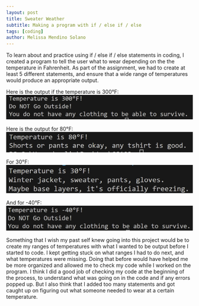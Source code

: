 ```yaml
---
layout: post
title: Sweater Weather
subtitle: Making a program with if / else if / else
tags: [coding]
author: Melissa Mendino Solano
---
```


To learn about and practice using if / else if / else statements in coding, I created a program to tell the user what to wear
depending on the the temperature in Fahrenheit.
As part of the assignment, we had to create at least 5 different statements, and ensure that a wide range of temperatures would produce an appropriate output.

Here is the output if the temperature is 300°F:
![Output reads: Temp is 300 degrees, do not go outside. you do not have any clothing to be able to survive.](https://github.com/mmendino/mmendino.github.io/blob/master/assets/img/sweater300.jpg?raw=true)

Here is the output for 80°F:
![Output reads: Temp is 80 degrees, shorts or pants are okay, any tshirt is good.](https://github.com/mmendino/mmendino.github.io/blob/master/assets/img/sweater80.jpg?raw=true)

For 30°F:
![Output reads: Temp is 30 degrees. Winter jacket, sweater, pants, gloves. Maybe base layers. It's officially freezing.](https://github.com/mmendino/mmendino.github.io/blob/master/assets/img/sweater30.jpg?raw=true)

And for -40°F:
![Output reads: Temp is negative 40 degrees, do not go outside. you do not have any clothing to be able to survive.](https://github.com/mmendino/mmendino.github.io/blob/master/assets/img/sweater-40.jpg?raw=true)


Something that I wish my past self knew going into this project would be to create my ranges of temperatures with what I wanted
to be output before I started to code. I kept getting stuck on what ranges I had to do next, and what temperatures were missing.
Doing that before would have helped me be more organized and allowed me to check my code while I worked on the program.
I think I did a good job of checking my code at the beginning of the process, to understand what was going on in the code and if any errors popped up.
But I also think that I added too many statements and got caught up on figuring out what someone needed to wear at a certain temperature.
